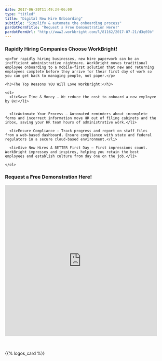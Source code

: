 ```yaml
---
date: 2017-06-20T11:49:34-06:00
type: "titled"
title: "Digital New Hire Onboarding"
subtitle: "Simplify & automate the onboarding process"
pardotFormTitle: "Request a Free Demonstration Here!"
pardotFormUrl: "http://www2.workbright.com/l/81162/2017-07-21/d3q69b"
---
```


<div class='paper'>
<div class='row'>
  <div class='col-md-6'>
    <h3>Rapidly Hiring Companies Choose WorkBright!</h3>

    <p>For rapidly hiring businesses, new hire paperwork can be an inefficient administrative nightmare. WorkBright moves traditional employee onboarding to a mobile-first solution that new and returning employees complete before they arrive for their first day of work so you can get back to managing people, not paper.</p>

    <h3>The Top Reasons YOU Will Love WorkBright:</h3>

    <ol>
      <li>Save Time & Money – We reduce the cost to onboard a new employee by 8x!</li>


      <li>Automate Your Process – Automated reminders about incomplete forms and incorrect information move HR out of filing cabinets and the inbox, saving your HR team hours of administrative work.</li>

      <li>Ensure Compliance – Track progress and report on staff files from a web-based dashboard. Ensure compliance with state and federal regulators in a secure cloud-based environment.</li>

      <li>Give New Hires A BETTER First Day – First impressions count. WorkBright impresses and inspires, helping you retain the best employees and establish culture from day one on the job.</li>

    </ol>

  </div>

  <div class='col-md-6'>
    <h3 class='text-center'>Request a Free Demonstration Here!</h3>
    <div class='form-bg'>
    <iframe src="http://www2.workbright.com/l/81162/2017-07-21/d3q69b" width="100%" height="500" type="text/html" frameborder="0" allowTransparency="true" style="border: 0" class='pardot-form'></iframe>
    </div>
  </div>
</div>
</div>

<div style='margin-top: 48px'>
  {{% logos_card %}}
</div>
